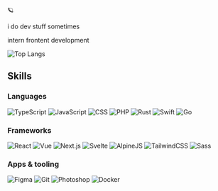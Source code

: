 🪐

i do dev stuff sometimes

intern frontent development

![Top Langs](https://github-readme-stats.vercel.app/api/top-langs/?username=tijnjh&layout=compact)

## Skills

### Languages
![TypeScript](https://skill-chips.vercel.app/v1/ts?lvl=advanced)
![JavaScript](https://skill-chips.vercel.app/v1/js?lvl=advanced)
![CSS](https://skill-chips.vercel.app/v1/css?lvl=advanced)
![PHP](https://skill-chips.vercel.app/v1/php?lvl=intermediate)
![Rust](https://skill-chips.vercel.app/v1/rs?lvl=learning)
![Swift](https://skill-chips.vercel.app/v1/swift?lvl=learning)
![Go](https://skill-chips.vercel.app/v1/go?lvl=beginner)

### Frameworks
![React](https://skill-chips.vercel.app/v1/react?lvl=advanced)
![Vue](https://skill-chips.vercel.app/v1/vue?lvl=advanced)
![Next.js](https://skill-chips.vercel.app/v1/next?lvl=intermediate)
![Svelte](https://skill-chips.vercel.app/v1/svelte?lvl=advanced)
![AlpineJS](https://skill-chips.vercel.app/v1/alpine?lvl=advanced)
![TailwindCSS](https://skill-chips.vercel.app/v1/tailwind?lvl=advanced)
![Sass](https://skill-chips.vercel.app/v1/sass?lvl=intermediate)


### Apps & tooling
![Figma](https://skill-chips.vercel.app/v1/figma?lvl=advanced)
![Git](https://skill-chips.vercel.app/v1/git?lvl=advanced)
![Photoshop](https://skill-chips.vercel.app/v1/photoshop?lvl=intermediate)
![Docker](https://skill-chips.vercel.app/v1/docker?lvl=intermediate)




